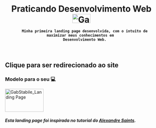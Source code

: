 <h1 align="center">
   Praticando Desenvolvimento Web <a href="https://i.gifer.com/YKpv.gif" target="_blank" real="external"> <img title="Mario e Luigi"   alt="GabStabile | Mario e Luigi" height="30" width="60" src="https://user-images.githubusercontent.com/92516683/172506108-0668c2ce-4c14-4a9e-b2fe-365ec0ecd698.gif"> </a>
</h1>

<h4 align="center">
   
```
   Minha primeira landing page desenvolvida, com o intuito de maximizar meus conhecimentos em 
   Desenvolvimento Web.
```
</h4>

</br>

<h2 align="left"> 
  Clique para ser redirecionado ao site
</h2>

<h3>Modelo para o seu 💻</h3> 
<a href="https://gabstabile.github.io/landing_page/" target="_blank" real="external">
   <img title="Landing Page" alt="GabStabile_Landing Page" height="76" width="127" src="https://user-images.githubusercontent.com/92516683/172499964-dc75ca5b-8807-4cb6-870e-37df37b6de28.gif"> </a>
 
</br>

<div>
    <h5> 
       Esta landing page foi inspirada no tutorial do <a href="https://github.com/alexandresaints/landing-page-tutorial" target="_blank" real="external"> Alexandre              Saints</a>.
    </h5>
</div>
